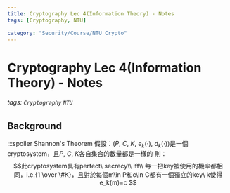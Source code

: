 ```yaml
---
title: Cryptography Lec 4(Information Theory) - Notes
tags: [Cryptography, NTU]

category: "Security/Course/NTU Crypto"
---
```


# Cryptography Lec 4(Information Theory) - Notes
<!-- more -->
###### tags: `Cryptography` `NTU`

## Background
:::spoiler Shannon's Theorem
假設：$(P,\ C,\ K,\ e_k(\cdot),\ d_k(\cdot))$是一個cryptosystem，且$P,\ C,\ K$各自集合的數量都是一樣的
則：
$$此cryptosystem具有perfect\ secrecy\\
iff\\
每一把key被使用的機率都相同，i.e.{1 \over \#K}，且對於每個m\in P和c\in C都有一個獨立的key\ k使得e_k(m)=c
$$